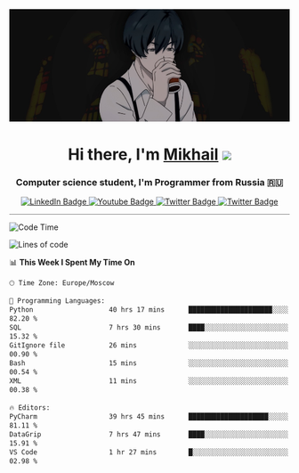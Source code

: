 <div>
  <div align="center">
    <img src="img/banner.jpg"/>
    <h1 align="center">Hi there, I'm <a href="https://github.com/Angeloffy" target="_blank">Mikhail</a> 
    <img src="https://github.com/blackcater/blackcater/raw/main/images/Hi.gif" height="32"/></h1>
  </div>

  <h3 align="center">Computer science student, I'm Programmer from Russia 🇷🇺</h3>
  <div id="badges" align="center">
    <a href="https://t.me/angeloffy">
      <img src="https://img.shields.io/badge/Telegram-2CA5E0?style=for-the-badge&logo=telegram&logoColor=white" alt="LinkedIn Badge"/>
    </a>
    <a href="https://www.youtube.com/channel/UCEL3-LeG0U1_2Ji9XXcPhkQ">
      <img src="https://img.shields.io/badge/YouTube-red?style=for-the-badge&logo=youtube&logoColor=white" alt="Youtube Badge"/>
    </a>
    <a href="mailto:angeloffy.work@gmail.com">
      <img src="https://img.shields.io/badge/Gmail-D14836?style=for-the-badge&logo=gmail&logoColor=white" alt="Twitter Badge"/>
    </a>
    <a href="https://discordapp.com/users/949624873649582121">
      <img src="https://img.shields.io/badge/Discord-7289DA?style=for-the-badge&logo=discord&logoColor=white" alt="Twitter Badge"/>
    </a>
</div>
 
 <hr style="height:1px; color:black; background-color:gray"> 
  
<!--START_SECTION:waka-->
![Code Time](http://img.shields.io/badge/Code%20Time-413%20hrs%2037%20mins-blue)

![Lines of code](https://img.shields.io/badge/From%20Hello%20World%20I%27ve%20Written-74.7%20thousand%20lines%20of%20code-blue)

📊 **This Week I Spent My Time On** 

```text
🕑︎ Time Zone: Europe/Moscow

💬 Programming Languages: 
Python                   40 hrs 17 mins      █████████████████████░░░░   82.20 % 
SQL                      7 hrs 30 mins       ████░░░░░░░░░░░░░░░░░░░░░   15.32 % 
GitIgnore file           26 mins             ░░░░░░░░░░░░░░░░░░░░░░░░░   00.90 % 
Bash                     15 mins             ░░░░░░░░░░░░░░░░░░░░░░░░░   00.54 % 
XML                      11 mins             ░░░░░░░░░░░░░░░░░░░░░░░░░   00.38 % 

🔥 Editors: 
PyCharm                  39 hrs 45 mins      ████████████████████░░░░░   81.11 % 
DataGrip                 7 hrs 47 mins       ████░░░░░░░░░░░░░░░░░░░░░   15.91 % 
VS Code                  1 hr 27 mins        █░░░░░░░░░░░░░░░░░░░░░░░░   02.98 % 
```


<!--END_SECTION:waka-->
